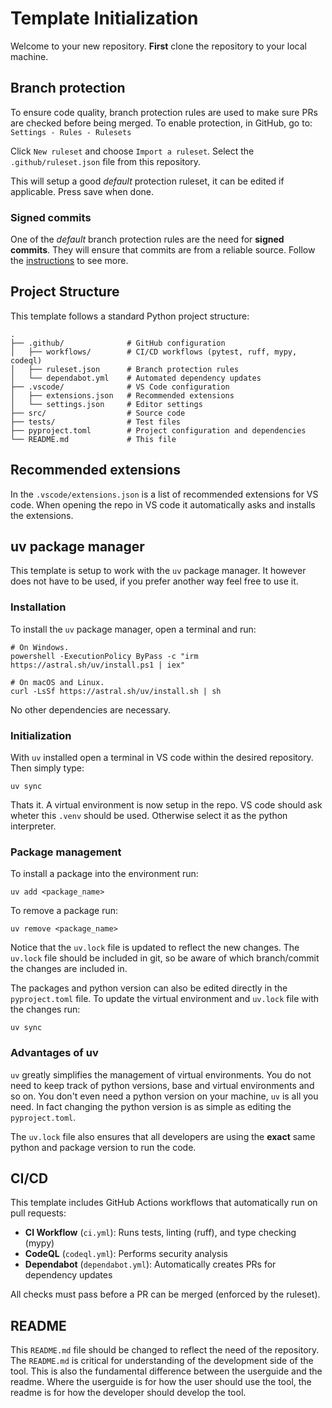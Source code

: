 # Template Initialization
Welcome to your new repository. **First** clone the repository to your local machine.

## Branch protection
To ensure code quality, branch protection rules are used to make sure PRs are checked before being merged. To enable protection, in GitHub, go to:
`Settings - Rules - Rulesets`

Click `New ruleset` and choose `Import a ruleset`.
Select the `.github/ruleset.json` file from this repository.

This will setup a good *default* protection ruleset, it can be edited if applicable.
Press save when done.


### Signed commits
One of the *default* branch protection rules are the need for **signed commits**.
They will ensure that commits are from a reliable source.
Follow the [instructions](https://docs.github.com/en/authentication/managing-commit-signature-verification/about-commit-signature-verification) to see more.

## Project Structure
This template follows a standard Python project structure:
```
.
├── .github/              # GitHub configuration
│   ├── workflows/        # CI/CD workflows (pytest, ruff, mypy, codeql)
│   ├── ruleset.json      # Branch protection rules
│   └── dependabot.yml    # Automated dependency updates
├── .vscode/              # VS Code configuration
│   ├── extensions.json   # Recommended extensions
│   └── settings.json     # Editor settings
├── src/                  # Source code
├── tests/                # Test files
├── pyproject.toml        # Project configuration and dependencies
└── README.md             # This file
```

## Recommended extensions
In the `.vscode/extensions.json` is a list of recommended extensions for VS code.
When opening the repo in VS code it automatically asks and installs the extensions.

## uv package manager
This template is setup to work with the `uv` package manager.
It however does not have to be used, if you prefer another way feel free to use it.

### Installation
To install the `uv` package manager, open a terminal and run:
```
# On Windows.
powershell -ExecutionPolicy ByPass -c "irm https://astral.sh/uv/install.ps1 | iex"

# On macOS and Linux.
curl -LsSf https://astral.sh/uv/install.sh | sh
```
No other dependencies are necessary.


### Initialization
With `uv` installed open a terminal in VS code within the desired repository.
Then simply type:
```
uv sync
```
Thats it.
A virtual environment is now setup in the repo.
VS code should ask wheter this `.venv` should be used.
Otherwise select it as the python interpreter.

### Package management
To install a package into the environment run:
```
uv add <package_name>
```
To remove a package run:
```
uv remove <package_name>
```
Notice that the `uv.lock` file is updated to reflect the new changes.
The `uv.lock` file should be included in git, so be aware of which branch/commit the changes are included in.

The packages and python version can also be edited directly in the `pyproject.toml` file.
To update the virtual environment and `uv.lock` file with the changes run:
```
uv sync
```

### Advantages of uv
`uv` greatly simplifies the management of virtual environments.
You do not need to keep track of python versions, base and virtual environments and so on.
You don't even need a python version on your machine, `uv` is all you need.
In fact changing the python version is as simple as editing the `pyproject.toml`.

The `uv.lock` file also ensures that all developers are using the **exact** same python and package version to run the code.

## CI/CD
This template includes GitHub Actions workflows that automatically run on pull requests:

- **CI Workflow** (`ci.yml`): Runs tests, linting (ruff), and type checking (mypy)
- **CodeQL** (`codeql.yml`): Performs security analysis
- **Dependabot** (`dependabot.yml`): Automatically creates PRs for dependency updates

All checks must pass before a PR can be merged (enforced by the ruleset).


## README
This `README.md` file should be changed to reflect the need of the repository.
The `README.md` is critical for understanding of the development side of the tool.
This is also the fundamental difference between the userguide and the readme.
Where the userguide is for how the user should use the tool, the readme is for how the developer should develop the tool.